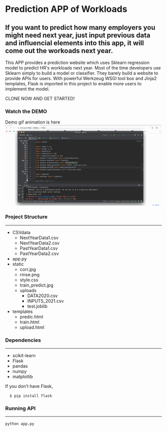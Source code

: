 # Prediction APP of Workloads 
If you want to predict how many employers you might need next year, just input previous data and influencial elements into this app, it will come out the workoads next year.
---------------------------
This APP provides a prediction website which uses Sklearn regression model to predict HR's workloads next year. Most of the time developers use Sklearn simply to build a model or classifier. They barely build a website to provide APIs for users. With powerful Werkzeug WSGI tool box and Jinja2 templates, Flask is imported in this project to enable more users to implement the model.

CLONE NOW AND GET STARTED!
### Watch the DEMO
Demo gif animation is here  ![image](https://raw.githubusercontent.com/anqi666/PredictionAPP/main/demoapp.gif )   
### Project Structure
---------------------------

- CSVdata 
    - NextYearData1.csv
    - NextYearData2.csv
    - PastYearData1.csv
    - PastYearData2.csv
- app.py 
- static 
    - corr.jpg
    - rmse.png
    - style.css
    - train_predict.jpg
    - uploads
        - DATA2020.csv 
        - INPUTS_2021.csv
        - test.joblib
- templates 
    - predic.html
    - train.html
    - upload.html    
### Dependencies
---------------------------
- scikit-learn
- Flask
- pandas
- numpy
- matplotlib

If you don't have Flask, 

      $ pip install flask
### Running API
---------------------------
```
python app.py 
